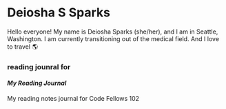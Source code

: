 # Deiosha S Sparks
Hello everyone! My name is Deiosha Sparks (she/her), and I am in Seattle, Washington. I am currently transitioning out of the medical field. And I love to travel :earth_americas:	

### reading jounral for 
#### *My Reading Journal*
My reading notes journal for Code Fellows 102
